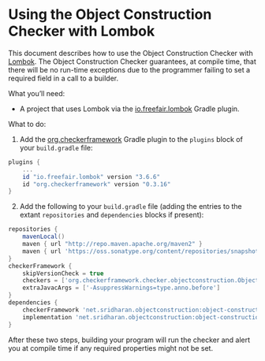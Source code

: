 # Using the Object Construction Checker with Lombok

This document describes how to use the Object Construction Checker with
[Lombok](https://projectlombok.org).
The Object Construction Checker guarantees, at compile time, that there
will be no run-time exceptions due to the programmer failing to set a
required field in a call to a builder.

What you’ll need:
* A project that uses Lombok via the [io.freefair.lombok](https://plugins.gradle.org/plugin/io.freefair.lombok) Gradle plugin.

What to do:

1. Add the [org.checkerframework](https://plugins.gradle.org/plugin/org.checkerframework) Gradle plugin to the `plugins` block of your `build.gradle` file:

```groovy
plugins {
    ...
    id "io.freefair.lombok" version "3.6.6"
    id "org.checkerframework" version "0.3.16"
}
```

2. Add the following to your `build.gradle` file (adding the entries to the extant `repositories` and `dependencies` blocks if present):

```groovy
repositories {
    mavenLocal()
    maven { url "http://repo.maven.apache.org/maven2" }
    maven { url 'https://oss.sonatype.org/content/repositories/snapshots' }
}
checkerFramework {
    skipVersionCheck = true
    checkers = ['org.checkerframework.checker.objectconstruction.ObjectConstructionChecker']
    extraJavacArgs = ['-AsuppressWarnings=type.anno.before']
}
dependencies {
    checkerFramework 'net.sridharan.objectconstruction:object-construction-checker:0.1.1-SNAPSHOT'
    implementation 'net.sridharan.objectconstruction:object-construction-qual:0.1.1-SNAPSHOT'
}
```


After these two steps, building your program will run the checker and alert you at compile time if any required properties might not be set.
